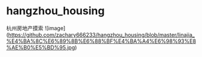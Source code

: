 # hangzhou_housing
杭州房地产摸索
![image] (https://github.com/zachary666233/hangzhou_housing/blob/master/linajia_%E4%BA%8C%E6%89%8B%E6%88%BF%E4%BA%A4%E6%98%93%E8%AE%B0%E5%BD%95.jpg)
